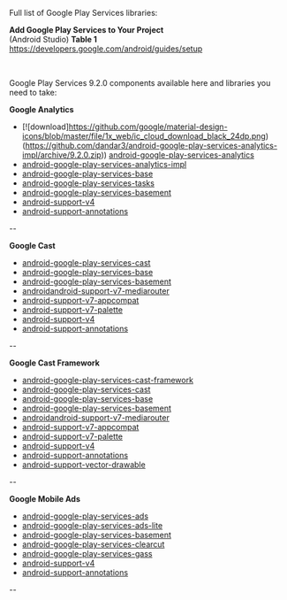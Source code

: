 Full list of Google Play Services libraries:<br/>

**Add Google Play Services to Your Project**<br/>
(Android Studio) **Table 1**<br/>
https://developers.google.com/android/guides/setup

<br/>

Google Play Services 9.2.0 components available here and libraries you need to take:

**Google Analytics**<br/>
- [![download]https://github.com/google/material-design-icons/blob/master/file/1x_web/ic_cloud_download_black_24dp.png)(https://github.com/dandar3/android-google-play-services-analytics-impl/archive/9.2.0.zip)) [android-google-play-services-analytics](https://github.com/dandar3/android-google-play-services-analytics/tree/9.2.0)
- [android-google-play-services-analytics-impl](https://github.com/dandar3/android-google-play-services-analytics-impl/tree/9.2.0)
- [android-google-play-services-base](https://github.com/dandar3/android-google-play-services-base/tree/9.2.0)
- [android-google-play-services-tasks](https://github.com/dandar3/android-google-play-services-tasks/tree/9.2.0)
- [android-google-play-services-basement](https://github.com/dandar3/android-google-play-services-basement/tree/9.2.0)
- [android-support-v4](https://github.com/dandar3/android-support-v4/tree/9.2.0)
- [android-support-annotations](https://github.com/dandar3/android-support-annotations/tree/9.2.0)

--

**Google Cast**<br/>
- [android-google-play-services-cast](https://github.com/dandar3/android-google-play-services-cast/tree/9.2.0)
- [android-google-play-services-base](https://github.com/dandar3/android-google-play-services-base/tree/9.2.0)
- [android-google-play-services-basement](https://github.com/dandar3/android-google-play-services-basement/tree/9.2.0)
- [androidandroid-support-v7-mediarouter](https://github.com/dandar3/android-support-v7-mediarouter/tree/9.2.0)
- [android-support-v7-appcompat](https://github.com/dandar3/android-support-v7-appcompat/tree/9.2.0)
- [android-support-v7-palette](https://github.com/dandar3/android-support-v7-palette/tree/9.2.0)
- [android-support-v4](https://github.com/dandar3/android-support-v4/tree/9.2.0)
- [android-support-annotations](https://github.com/dandar3/android-support-annotations/tree/9.2.0)

--

**Google Cast Framework**<br/>
- [android-google-play-services-cast-framework](https://github.com/dandar3/android-google-play-services-cast-framework/tree/9.2.0)
- [android-google-play-services-cast](https://github.com/dandar3/android-google-play-services-cast/tree/9.2.0)
- [android-google-play-services-base](https://github.com/dandar3/android-google-play-services-base/tree/9.2.0)
- [android-google-play-services-basement](https://github.com/dandar3/android-google-play-services-basement/tree/9.2.0)
- [androidandroid-support-v7-mediarouter](https://github.com/dandar3/android-support-v7-mediarouter/tree/9.2.0)
- [android-support-v7-appcompat](https://github.com/dandar3/android-support-v7-appcompat/tree/9.2.0)
- [android-support-v7-palette](https://github.com/dandar3/android-support-v7-palette/tree/9.2.0)
- [android-support-v4](https://github.com/dandar3/android-support-v4/tree/9.2.0)
- [android-support-annotations](https://github.com/dandar3/android-support-annotations/tree/9.2.0)
- [android-support-vector-drawable](https://github.com/dandar3/android-support-vector-drawable/tree/9.2.0)

--

**Google Mobile Ads**<br/>
- [android-google-play-services-ads](https://github.com/dandar3/android-google-play-services-ads/tree/9.2.0)
- [android-google-play-services-ads-lite](https://github.com/dandar3/android-google-play-services-ads-lite/tree/9.2.0)
- [android-google-play-services-basement](https://github.com/dandar3/android-google-play-services-basement/tree/9.2.0)
- [android-google-play-services-clearcut](https://github.com/dandar3/android-google-play-services-clearcut//tree/9.2.0)
- [android-google-play-services-gass](https://github.com/dandar3/android-google-play-services-gass//tree/9.2.0)
- [android-support-v4](https://github.com/dandar3/android-support-v4/tree/9.2.0)
- [android-support-annotations](https://github.com/dandar3/android-support-annotations/tree/9.2.0)

--